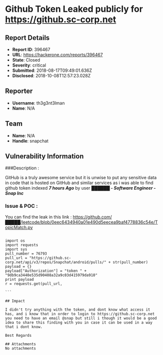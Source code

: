 # Github Token Leaked publicly for https://github.sc-corp.net

## Report Details
- **Report ID**: 396467
- **URL**: https://hackerone.com/reports/396467
- **State**: Closed
- **Severity**: critical
- **Submitted**: 2018-08-17T09:49:01.636Z
- **Disclosed**: 2018-10-08T12:57:23.028Z

## Reporter
- **Username**: th3g3nt3lman
- **Name**: N/A

## Team
- **Name**: N/A
- **Handle**: snapchat

## Vulnerability Information
###Description :

GitHub is a truly awesome service but it is unwise to put any sensitive data in code that is hosted on GitHub and similar services as i was able to find github token indexed ***7 hours Ago*** by user ***██████ - Software Engineer - Snap Inc***

### Issue & POC :
You can find the leak in this link :
https://github.com/█████/leetcode/blob/0eec6434940a01e490d5eecea9baf4778836c54e/TopicMatch.py

````

import os
import requests
import sys
pull_number = 76793
pull_url = "https://github.sc-corp.net/api/v3/repos/Snapchat/android/pulls/" + str(pull_number)
payload = {}
payload["Authorization"] = "token " + "9db9ca3440e535d90408a32a9c03d415979da910"
print payload
r = requests.get(pull_url,

```

## Impact

I didn't try anything with the token, and dont know what access it has, and i know that in order to login to https://github.sc-corp.net you need to have an email @snap but still i though it would be a good idea to share this finding with you in case it can be used in a way that i dont know.

Best Regards

## Attachments
No attachments

